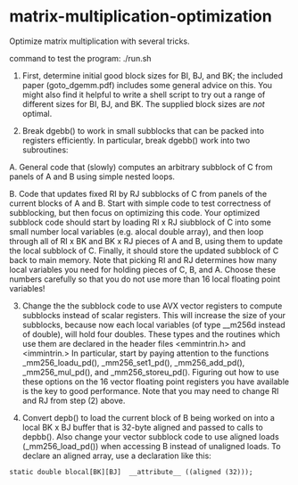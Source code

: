# matrix-multiplication-optimization
Optimize matrix multiplication with several tricks.

command to test the program: ./run.sh

1. First, determine initial good block sizes for BI, BJ, and BK; the included paper (goto_dgemm.pdf) includes some general advice on this. You might also find it helpful to write a shell script to try out a range of different sizes for BI, BJ, and BK. The supplied block sizes are *not* optimal.


2. Break dgebb() to work in small subblocks that can be packed into registers efficiently. In particular, break dgebb() work into two subroutines:

  A. General code that (slowly) computes an arbitrary subblock of C from panels of A and B using simple nested loops.
  
  B. Code that updates fixed RI by RJ subblocks of C from panels of the current blocks of A and B. Start with simple code to test correctness of subblocking, but then focus on optimizing this code. Your optimized subblock code should start by loading RI x RJ siubblock of C into some small number local variables (e.g. alocal double array), and then loop through all of RI x BK and BK x RJ pieces of A and B, using them to update the local subblock of C. Finally, it should store the updated subblock of C back to main memory. Note that picking RI and RJ determines how many local variables you need for holding pieces of C, B, and A. Choose these numbers carefully so that you do not use more than 16 local floating point variables!

  
3. Change the the subblock code to use AVX vector registers to compute subblocks instead of scalar registers. This will increase the size of your subblocks, because now each local variables (of type __m256d instead of double), will hold four doubles.  These types and the routines which use them are declared in the header files <emmintrin.h> and  <immintrin.> In particular, start by paying attention to the functions _mm256_loadu_pd(), _mm256_set1_pd(), _mm256_add_pd(), _mm256_mul_pd(), and _mm256_storeu_pd(). Figuring out how to use these options on the 16 vector floating point registers you have available is the key to good performance. Note that you may need to change RI and RJ from step (2) above.


4. Convert depb() to load the current block of B being worked on into a local BK x BJ buffer that is 32-byte aligned and passed to calls to depbb(). Also change your vector subblock code to use aligned loads (_mm256_load_pd()) when accessing B instead of unaligned loads. To declare an aligned array, use a declaration like this:
```
static double blocal[BK][BJ]  __attribute__ ((aligned (32)));
```
